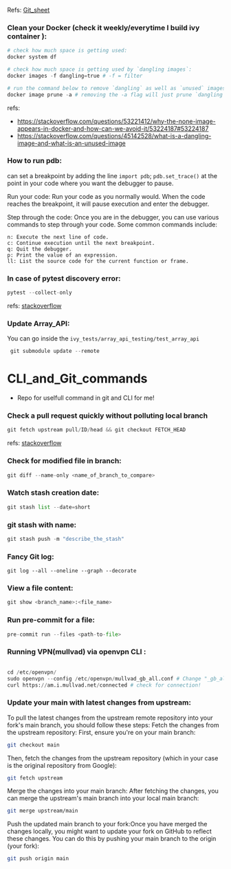 Refs: [Git_sheet](https://bitbucket.org/BitPusher16/dotfiles/raw/49a01d929dcaebcca68bbb1859b4ac1aea93b073/refs/git/git_examples.sh)
### Clean your Docker (check it weekly/everytime I build ivy container ):
```py
# check how much space is getting used:
docker system df

# check how much space is getting used by `dangling images`:
docker images -f dangling=true # -f = filter

# run the command below to remove `dangling` as well as `unused` images
docker image prune -a # removing the -a flag will just prune `dangling`
```
refs:
- <https://stackoverflow.com/questions/53221412/why-the-none-image-appears-in-docker-and-how-can-we-avoid-it/53224187#53224187>
- <https://stackoverflow.com/questions/45142528/what-is-a-dangling-image-and-what-is-an-unused-image>
### How to run pdb:
can set a breakpoint by adding the line `import pdb`; `pdb.set_trace()` at the point in your code where you want the debugger to pause.

Run your code: Run your code as you normally would. When the code reaches the breakpoint, it will pause execution and enter the debugger.

Step through the code: Once you are in the debugger, you can use various commands to step through your code. Some common commands include:
```text
n: Execute the next line of code.
c: Continue execution until the next breakpoint.
q: Quit the debugger.
p: Print the value of an expression.
ll: List the source code for the current function or frame.
```
### In case of pytest discovery error:
```py
pytest --collect-only
```
refs: [stackoverflow](https://stackoverflow.com/questions/55837922/vscode-pytest-test-discovery-fails)

### Update Array_API:

You can go inside the `ivy_tests/array_api_testing/test_array_api`
```py
 git submodule update --remote
```
# CLI_and_Git_commands
- Repo for uselfull command in git and CLI for me! 

### Check a pull request quickly without polluting local branch
```py
git fetch upstream pull/ID/head && git checkout FETCH_HEAD
```
refs: [stackoverflow](https://stackoverflow.com/questions/27567846/how-can-i-check-out-a-github-pull-request-with-git)

### Check for modified file in branch:
```py
git diff --name-only <name_of_branch_to_compare>
```
### Watch stash creation date:
```py
git stash list --date=short
```
### git stash with name:
```py
git stash push -m "describe_the_stash"
```
### Fancy Git log:
```
git log --all --oneline --graph --decorate

```
### View a file content:
```py
git show <branch_name>:<file_name>
```
### Run pre-commit for a file:
```py
pre-commit run --files <path-to-file>
```

### Running VPN(mullvad) via openvpn CLI :
```py

cd /etc/openvpn/
sudo openvpn --config /etc/openvpn/mullvad_gb_all.conf # Change "_gb_all" with whatever region you like
curl https://am.i.mullvad.net/connected # check for connection!
```

### Update your main with latest changes from upstream:

To pull the latest changes from the upstream remote repository into your fork's main branch, you should follow these steps:
Fetch the changes from the upstream repository:
First, ensure you're on your main branch:

```bash
git checkout main
```

Then, fetch the changes from the upstream repository (which in your case is the original repository from Google):


 ```bash
git fetch upstream
```  

Merge the changes into your main branch:
 After fetching the changes, you can merge the upstream's main branch into your local main branch:

```bash
git merge upstream/main
```

Push the updated main branch to your fork:Once you have merged the changes locally, you might want to update your fork on GitHub to reflect these changes. You can do this by pushing your main branch to the origin (your fork):

```bash
git push origin main
```


